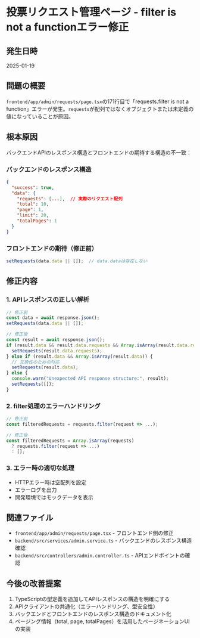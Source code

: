 # 投票リクエスト管理ページ - filter is not a functionエラー修正

## 発生日時
2025-01-19

## 問題の概要
`frontend/app/admin/requests/page.tsx`の171行目で「requests.filter is not a function」エラーが発生。`requests`が配列ではなくオブジェクトまたは未定義の値になっていることが原因。

## 根本原因
バックエンドAPIのレスポンス構造とフロントエンドの期待する構造の不一致：

### バックエンドのレスポンス構造
```json
{
  "success": true,
  "data": {
    "requests": [...],  // 実際のリクエスト配列
    "total": 10,
    "page": 1,
    "limit": 20,
    "totalPages": 1
  }
}
```

### フロントエンドの期待（修正前）
```javascript
setRequests(data.data || []);  // data.dataは存在しない
```

## 修正内容

### 1. APIレスポンスの正しい解析
```javascript
// 修正前
const data = await response.json();
setRequests(data.data || []);

// 修正後
const result = await response.json();
if (result.data && result.data.requests && Array.isArray(result.data.requests)) {
  setRequests(result.data.requests);
} else if (result.data && Array.isArray(result.data)) {
  // 互換性のための対応
  setRequests(result.data);
} else {
  console.warn("Unexpected API response structure:", result);
  setRequests([]);
}
```

### 2. filter処理のエラーハンドリング
```javascript
// 修正前
const filteredRequests = requests.filter(request => ...);

// 修正後
const filteredRequests = Array.isArray(requests)
  ? requests.filter(request => ...)
  : [];
```

### 3. エラー時の適切な処理
- HTTPエラー時は空配列を設定
- エラーログを出力
- 開発環境ではモックデータを表示

## 関連ファイル
- `frontend/app/admin/requests/page.tsx` - フロントエンド側の修正
- `backend/src/services/admin.service.ts` - バックエンドのレスポンス構造確認
- `backend/src/controllers/admin.controller.ts` - APIエンドポイントの確認

## 今後の改善提案
1. TypeScriptの型定義を追加してAPIレスポンスの構造を明確にする
2. APIクライアントの共通化（エラーハンドリング、型安全性）
3. バックエンドとフロントエンドのレスポンス構造のドキュメント化
4. ページング情報（total, page, totalPages）を活用したページネーションUIの実装